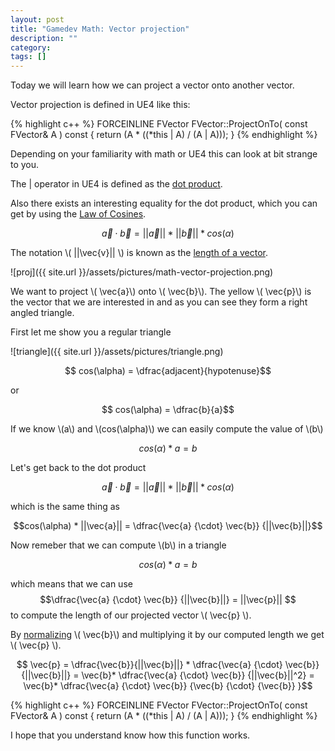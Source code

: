 ```yaml
---
layout: post
title: "Gamedev Math: Vector projection"
description: ""
category:
tags: []
---
```

Today we will learn how we can project a vector onto another vector.

Vector projection is defined in UE4 like this:

{% highlight c++ %}
FORCEINLINE FVector FVector::ProjectOnTo( const FVector& A ) const 
{ 
	return (A * ((*this | A) / (A | A))); 
}
{% endhighlight %}

Depending on your familiarity with math or UE4 this can look at bit strange to you.

The | operator in UE4 is defined as the [dot product](https://en.wikipedia.org/wiki/Dot_product).

Also there exists an interesting equality for the dot product, which you can get by using the [Law of Cosines](https://en.wikipedia.org/wiki/Law_of_cosines).

$$\vec{a} {\cdot} \vec{b}= ||\vec{a}|| * ||\vec{b}|| * cos(\alpha)$$

The notation \\( ||\vec{v}|| \\) is known as the [length of a vector](https://en.wikipedia.org/wiki/Euclidean_vector#Length).



![proj]({{ site.url }}/assets/pictures/math-vector-projection.png)


We want to project \\( \vec{a}\\) onto \\( \vec{b}\\). The yellow \\( \vec{p}\\) is the vector that we are interested in and as you can see they form a right angled triangle.

First let me show you a regular triangle


![triangle]({{ site.url }}/assets/pictures/triangle.png)


$$ cos(\alpha) = \dfrac{adjacent}{hypotenuse}$$

or

$$ cos(\alpha) = \dfrac{b}{a}$$

If we know \\(a\\) and \\(cos(\alpha)\\) we can easily compute the value of \\(b\\)

$$ cos(\alpha) * a = b $$

Let's get back to the dot product

$$\vec{a} {\cdot} \vec{b}= ||\vec{a}|| * ||\vec{b}|| * cos(\alpha)$$

which is the same thing as

$$cos(\alpha) * ||\vec{a}|| = \dfrac{\vec{a} {\cdot} \vec{b}} {||\vec{b}||}$$

Now remeber that we can compute \\(b\\) in a triangle 

$$ cos(\alpha) * a = b $$

which means that we can use $$\dfrac{\vec{a} {\cdot} \vec{b}} {||\vec{b}||} = ||\vec{p}|| $$ to compute the length of our projected vector \\( \vec{p} \\).

By [normalizing](https://en.wikipedia.org/wiki/Unit_vector) \\( \vec{b}\\) and multiplying it by our computed length we get \\( \vec{p} \\).

$$ \vec{p} = \dfrac{\vec{b}}{||\vec{b}||} * \dfrac{\vec{a} {\cdot} \vec{b}} {||\vec{b}||} =  \vec{b}* \dfrac{\vec{a} {\cdot} \vec{b}} {||\vec{b}||^2} =  \vec{b}* \dfrac{\vec{a} {\cdot} \vec{b}} {\vec{b} {\cdot} {\vec{b}} }$$

{% highlight c++ %}
FORCEINLINE FVector FVector::ProjectOnTo( const FVector& A ) const 
{ 
	return (A * ((*this | A) / (A | A))); 
}
{% endhighlight %}

I hope that you understand know how this function works.





